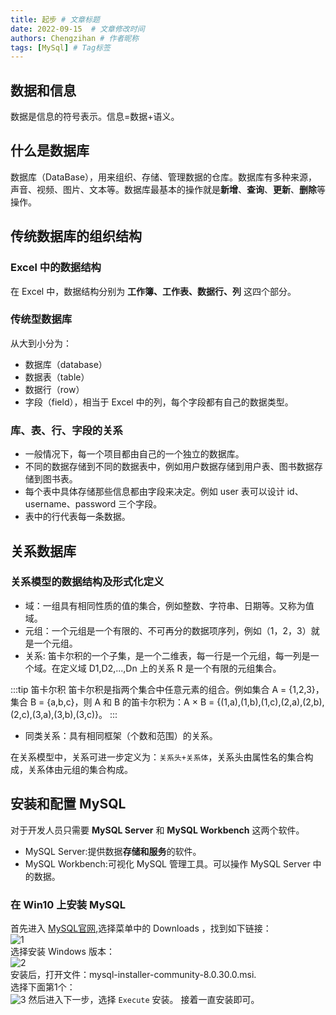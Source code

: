 ```yaml
---
title: 起步 # 文章标题
date: 2022-09-15  # 文章修改时间
authors: Chengzihan # 作者昵称
tags: [MySql] # Tag标签
---
```

## 数据和信息

数据是信息的符号表示。信息=数据+语义。

## 什么是数据库

数据库（DataBase），用来组织、存储、管理数据的仓库。数据库有多种来源，声音、视频、图片、文本等。数据库最基本的操作就是**新增**、**查询**、**更新**、**删除**等操作。

## 传统数据库的组织结构

### Excel 中的数据结构

在 Excel 中，数据结构分别为 **工作簿、工作表、数据行、列** 这四个部分。

### 传统型数据库

从大到小分为：  

- 数据库（database）
- 数据表（table）
- 数据行（row）
- 字段（field），相当于 Excel 中的列，每个字段都有自己的数据类型。

### 库、表、行、字段的关系

- 一般情况下，每一个项目都由自己的一个独立的数据库。
- 不同的数据存储到不同的数据表中，例如用户数据存储到用户表、图书数据存储到图书表。  
- 每个表中具体存储那些信息都由字段来决定。例如 user 表可以设计 id、username、password 三个字段。
- 表中的行代表每一条数据。

## 关系数据库

### 关系模型的数据结构及形式化定义

- 域：一组具有相同性质的值的集合，例如整数、字符串、日期等。又称为值域。  
- 元组：一个元组是一个有限的、不可再分的数据项序列，例如（1，2，3）就是一个元组。
- 关系: 笛卡尔积的一个子集，是一个二维表，每一行是一个元组，每一列是一个域。在定义域 D1,D2,...,Dn 上的关系 R 是一个有限的元组集合。

:::tip 笛卡尔积
笛卡尔积是指两个集合中任意元素的组合。例如集合 A = {1,2,3}，集合 B = {a,b,c}，则 A 和 B 的笛卡尔积为：A × B = {(1,a),(1,b),(1,c),(2,a),(2,b),(2,c),(3,a),(3,b),(3,c)}。
:::

- 同类关系：具有相同框架（个数和范围）的关系。

在关系模型中，关系可进一步定义为：`关系头+关系体`，关系头由属性名的集合构成，关系体由元组的集合构成。

## 安装和配置 MySQL

对于开发人员只需要 **MySQL Server** 和 **MySQL Workbench** 这两个软件。

- MySQL Server:提供数据**存储和服务**的软件。  
- MySQL Workbench:可视化 MySQL 管理工具。可以操作 MySQL Server 中的数据。

### 在 Win10 上安装 MySQL

首先进入 [MySQL官网](https://www.mysql.com/),选择菜单中的 Downloads ，找到如下链接：  
![1](https://jetzihan-img.oss-cn-beijing.aliyuncs.com/blog/20220816091537.png)  
选择安装 Windows 版本：  
![2](https://jetzihan-img.oss-cn-beijing.aliyuncs.com/blog/20220816091620.png)  
安装后，打开文件：mysql-installer-community-8.0.30.0.msi.  
选择下面第1个：  
![3](https://jetzihan-img.oss-cn-beijing.aliyuncs.com/blog/20220816093817.png)
然后进入下一步，选择 `Execute` 安装。
接着一直安装即可。
